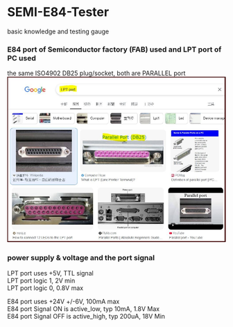 # SEMI-E84-Tester
basic knowledge and testing gauge

### E84 port of Semiconductor factory (FAB) used and LPT port of PC used
the same ISO4902 DB25 plug/socket, both are PARALLEL port  
![DB25_connector.JPG](DB25_connector.JPG)

### power supply & voltage and the port signal
LPT port uses +5V, TTL signal  
LPT port logic 1, 2V min  
LPT port logic 0, 0.8V max  

E84 port uses +24V +/-6V, 100mA max  
E84 port Signal ON is active_low, typ 10mA, 1.8V Max  
E84 port Signal OFF is active_high, typ 200uA, 18V Min  
